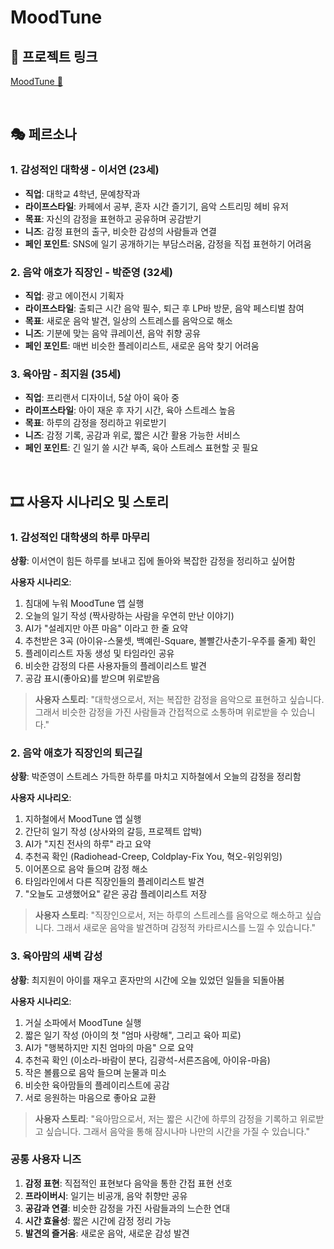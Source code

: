 # MoodTune 

## 🔗 프로젝트 링크

[MoodTune 🎵](https://mood-tune.lovable.app/)

<br/>

## 🎭 페르소나

### 1. 감성적인 대학생 - 이서연 (23세)
- **직업**: 대학교 4학년, 문예창작과
- **라이프스타일**: 카페에서 공부, 혼자 시간 즐기기, 음악 스트리밍 헤비 유저
- **목표**: 자신의 감정을 표현하고 공유하며 공감받기
- **니즈**: 감정 표현의 출구, 비슷한 감성의 사람들과 연결
- **페인 포인트**: SNS에 일기 공개하기는 부담스러움, 감정을 직접 표현하기 어려움

### 2. 음악 애호가 직장인 - 박준영 (32세)
- **직업**: 광고 에이전시 기획자
- **라이프스타일**: 출퇴근 시간 음악 필수, 퇴근 후 LP바 방문, 음악 페스티벌 참여
- **목표**: 새로운 음악 발견, 일상의 스트레스를 음악으로 해소
- **니즈**: 기분에 맞는 음악 큐레이션, 음악 취향 공유
- **페인 포인트**: 매번 비슷한 플레이리스트, 새로운 음악 찾기 어려움

### 3. 육아맘 - 최지원 (35세)
- **직업**: 프리랜서 디자이너, 5살 아이 육아 중
- **라이프스타일**: 아이 재운 후 자기 시간, 육아 스트레스 높음
- **목표**: 하루의 감정을 정리하고 위로받기
- **니즈**: 감정 기록, 공감과 위로, 짧은 시간 활용 가능한 서비스
- **페인 포인트**: 긴 일기 쓸 시간 부족, 육아 스트레스 표현할 곳 필요

<br/>

## 🎞️ 사용자 시나리오 및 스토리

### 1. 감성적인 대학생의 하루 마무리
**상황**: 이서연이 힘든 하루를 보내고 집에 돌아와 복잡한 감정을 정리하고 싶어함

**사용자 시나리오**:
1. 침대에 누워 MoodTune 앱 실행
2. 오늘의 일기 작성 (짝사랑하는 사람을 우연히 만난 이야기)
3. AI가 "설레지만 아픈 마음" 이라고 한 줄 요약
4. 추천받은 3곡 (아이유-스물셋, 백예린-Square, 볼빨간사춘기-우주를 줄게) 확인
5. 플레이리스트 자동 생성 및 타임라인 공유
6. 비슷한 감정의 다른 사용자들의 플레이리스트 발견
7. 공감 표시(좋아요)를 받으며 위로받음

> **사용자 스토리**:
"대학생으로서, 저는 복잡한 감정을 음악으로 표현하고 싶습니다. 그래서 비슷한 감정을 가진 사람들과 간접적으로 소통하며 위로받을 수 있습니다."

### 2. 음악 애호가 직장인의 퇴근길
**상황**: 박준영이 스트레스 가득한 하루를 마치고 지하철에서 오늘의 감정을 정리함

**사용자 시나리오**:
1. 지하철에서 MoodTune 앱 실행
2. 간단히 일기 작성 (상사와의 갈등, 프로젝트 압박)
3. AI가 "지친 전사의 하루" 라고 요약
4. 추천곡 확인 (Radiohead-Creep, Coldplay-Fix You, 혁오-위잉위잉)
5. 이어폰으로 음악 들으며 감정 해소
6. 타임라인에서 다른 직장인들의 플레이리스트 발견
7. "오늘도 고생했어요" 같은 공감 플레이리스트 저장

> **사용자 스토리**:
"직장인으로서, 저는 하루의 스트레스를 음악으로 해소하고 싶습니다. 그래서 새로운 음악을 발견하며 감정적 카타르시스를 느낄 수 있습니다."

### 3. 육아맘의 새벽 감성
**상황**: 최지원이 아이를 재우고 혼자만의 시간에 오늘 있었던 일들을 되돌아봄

**사용자 시나리오**:
1. 거실 소파에서 MoodTune 실행
2. 짧은 일기 작성 (아이의 첫 "엄마 사랑해", 그리고 육아 피로)
3. AI가 "행복하지만 지친 엄마의 마음" 으로 요약
4. 추천곡 확인 (이소라-바람이 분다, 김광석-서른즈음에, 아이유-마음)
5. 작은 볼륨으로 음악 들으며 눈물과 미소
6. 비슷한 육아맘들의 플레이리스트에 공감
7. 서로 응원하는 마음으로 좋아요 교환

> **사용자 스토리**:
"육아맘으로서, 저는 짧은 시간에 하루의 감정을 기록하고 위로받고 싶습니다. 그래서 음악을 통해 잠시나마 나만의 시간을 가질 수 있습니다."

### 공통 사용자 니즈
1. **감정 표현**: 직접적인 표현보다 음악을 통한 간접 표현 선호
2. **프라이버시**: 일기는 비공개, 음악 취향만 공유
3. **공감과 연결**: 비슷한 감정을 가진 사람들과의 느슨한 연대
4. **시간 효율성**: 짧은 시간에 감정 정리 가능
5. **발견의 즐거움**: 새로운 음악, 새로운 감성 발견

